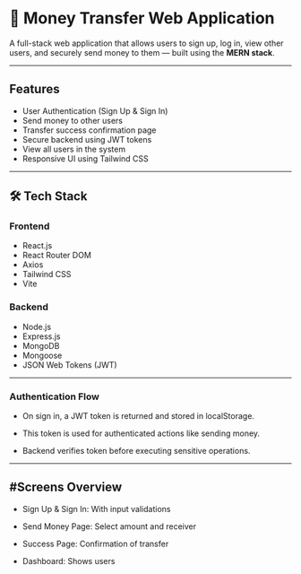 
# 💸 Money Transfer Web Application

A full-stack web application that allows users to sign up, log in, view other users, and securely send money to them — built using the **MERN stack**.

---

## Features

- User Authentication (Sign Up & Sign In)
- Send money to other users
- Transfer success confirmation page
- Secure backend using JWT tokens
- View all users in the system
- Responsive UI using Tailwind CSS

---

## 🛠 Tech Stack

### Frontend
- React.js
- React Router DOM
- Axios
- Tailwind CSS
- Vite

### Backend
- Node.js
- Express.js
- MongoDB
- Mongoose
- JSON Web Tokens (JWT)

---
### Authentication Flow
- On sign in, a JWT token is returned and stored in localStorage.

- This token is used for authenticated actions like sending money.

- Backend verifies token before executing sensitive operations.

---
## #Screens Overview
- Sign Up & Sign In: With input validations

- Send Money Page: Select amount and receiver

- Success Page: Confirmation of transfer

- Dashboard: Shows users









